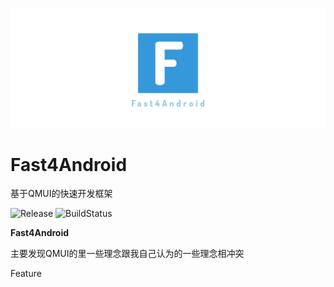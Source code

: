![banner](images/banner.png)

# Fast4Android

基于QMUI的快速开发框架

![Release](https://api.bintray.com/packages/keep2iron/maven/fast4android/images/download.svg)  ![BuildStatus](https://travis-ci.org/keep2iron/fast4android.svg?branch=master)

**Fast4Android**

主要发现QMUI的里一些理念跟我自己认为的一些理念相冲突

Feature
